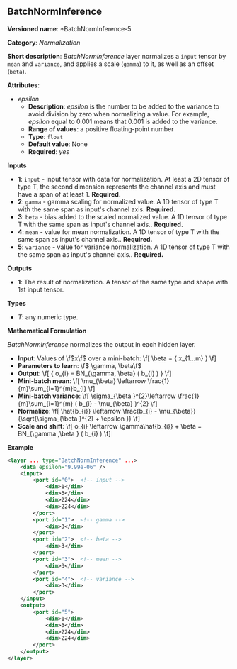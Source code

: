 ## BatchNormInference <a name="BatchNormInference"></a>

**Versioned name**: *BatchNormInference-5

**Category**: *Normalization*

**Short description**: *BatchNormInference* layer normalizes a `input` tensor by `mean` and `variance`, and applies a scale (`gamma`) to it, as well as an offset (`beta`).

**Attributes**:

* *epsilon*
  * **Description**: *epsilon* is the number to be added to the variance to avoid division by zero when normalizing a value. For example, *epsilon* equal to 0.001 means that 0.001 is added to the variance.
  * **Range of values**: a positive floating-point number
  * **Type**: `float`
  * **Default value**: None
  * **Required**: *yes*

**Inputs**

* **1**: `input` - input tensor with data for normalization. At least a 2D tensor of type T, the second dimension represents the channel axis and must have a span of at least 1. **Required.**
* **2**: `gamma` - gamma scaling for normalized value. A 1D tensor of type T with the same span as input's channel axis. **Required.**
* **3**: `beta` - bias added to the scaled normalized value. A 1D tensor of type T with the same span as input's channel axis.. **Required.**
* **4**: `mean` - value for mean normalization. A 1D tensor of type T with the same span as input's channel axis.. **Required.**
* **5**: `variance` - value for variance normalization. A 1D tensor of type T with the same span as input's channel axis.. **Required.**

**Outputs**

* **1**: The result of normalization. A tensor of the same type and shape with 1st input tensor.

**Types**

* *T*: any numeric type.

**Mathematical Formulation**

*BatchNormInference*  normalizes the output in each hidden layer.
*   **Input**: Values of \f$x\f$ over a mini-batch:
    \f[
    \beta = \{ x_{1...m} \}
    \f]
*   **Parameters to learn**: \f$ \gamma, \beta\f$
*   **Output**:
    \f[
    \{ o_{i} = BN_{\gamma, \beta} ( b_{i} ) \}
    \f]
*   **Mini-batch mean**:
    \f[
    \mu_{\beta} \leftarrow \frac{1}{m}\sum_{i=1}^{m}b_{i}
    \f]
*   **Mini-batch variance**:
    \f[
    \sigma_{\beta }^{2}\leftarrow \frac{1}{m}\sum_{i=1}^{m} ( b_{i} - \mu_{\beta} )^{2}
    \f]
*   **Normalize**:
    \f[
    \hat{b_{i}} \leftarrow \frac{b_{i} - \mu_{\beta}}{\sqrt{\sigma_{\beta }^{2} + \epsilon }}
    \f]
*   **Scale and shift**:
    \f[
    o_{i} \leftarrow \gamma\hat{b_{i}} + \beta = BN_{\gamma ,\beta } ( b_{i} )
    \f]

**Example**

```xml
<layer ... type="BatchNormInference" ...>
    <data epsilon="9.99e-06" />
    <input>
        <port id="0">  <!-- input -->
            <dim>1</dim>
            <dim>3</dim>
            <dim>224</dim>
            <dim>224</dim>
        </port>
        <port id="1">  <!-- gamma -->
            <dim>3</dim>
        </port>
        <port id="2">  <!-- beta -->
            <dim>3</dim>
        </port>
        <port id="3">  <!-- mean -->
            <dim>3</dim>
        </port>
        <port id="4">  <!-- variance -->
            <dim>3</dim>
        </port>
    </input>
    <output>
        <port id="5">
            <dim>1</dim>
            <dim>3</dim>
            <dim>224</dim>
            <dim>224</dim>
        </port>
    </output>
</layer>
```

